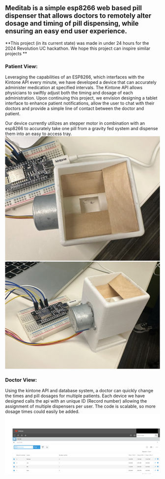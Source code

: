 ## Meditab is a simple esp8266 web based pill dispenser that allows doctors to remotely alter dosage and timing of pill dispensing, while ensuring an easy end user experience.

**This project (in its current state) was made in under 24 hours for the 2024 Revolution UC hackathon. We hope this project can inspire similar projects
**
### **Patient View:**
Leveraging the capabilities of an ESP8266, which interfaces with the Kintone API every minute, we have developed a device that can accurately administer medication at specified intervals. The Kintone API allows physicians to swiftly adjust both the timing and dosage of each administration. Upon continuing this project, we envision designing a tablet interface to enhance patient notifications, allow the user to chat with their doctors and provide a simple line of contact between the doctor and patient. 

Our device currently utilizes an stepper motor in combination with an esp8266 to accurately take one pill from a gravity fed system and dispense them into an easy to access tray.
![alt text](https://github.com/lmacenski/meditab/blob/main/Assets/topview.jpg?raw=true)
![alt text](https://github.com/lmacenski/meditab/blob/main/Assets/sideview.jpg?raw=true)


### **Doctor View:**
Using the kintone API and database system, a doctor can quickly change the times and pill dosages for multiple patients. Each device we have designed calls the api with an unique ID (Record number) allowing the assignment of multiple dispensers per user. The code is scalable, so more dosage times could easily be added.  
![alt text](https://github.com/lmacenski/meditab/blob/main/Assets/Kintone.png?raw=true)


